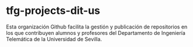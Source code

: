 # tfg-projects-dit-us
Esta organización Github facilita la gestión y publicación de repositorios en los que contribuyen alumnos y profesores del Departamento de Ingeniería Telemática de la Universidad de Sevilla.
